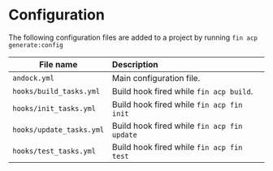# Configuration  
The following configuration files are added to a project by running `fin acp generate:config`

| File name                  | Description |
|----------------------------|:------------|
| `andock.yml`            | Main configuration file.  
| `hooks/build_tasks.yml`    | Build hook fired while `fin acp build`. |
| `hooks/init_tasks.yml`     | Build hook fired while `fin acp fin init` |
| `hooks/update_tasks.yml`   | Build hook fired while `fin acp fin update`|
| `hooks/test_tasks.yml`     | Build hook fired while `fin acp fin test`|